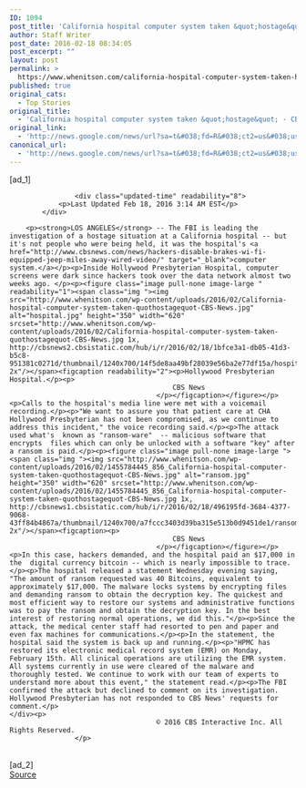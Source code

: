 ```yaml
---
ID: 1094
post_title: 'California hospital computer system taken &quot;hostage&quot; &#8211; CBS News'
author: Staff Writer
post_date: 2016-02-18 08:34:05
post_excerpt: ""
layout: post
permalink: >
  https://www.whenitson.com/california-hospital-computer-system-taken-hostage-cbs-news/
published: true
original_cats:
  - Top Stories
original_title:
  - 'California hospital computer system taken &quot;hostage&quot; - CBS News'
original_link:
  - 'http://news.google.com/news/url?sa=t&#038;fd=R&#038;ct2=us&#038;usg=AFQjCNGX4aXYoIFOXu4iOXUYkMKI4w_QVw&#038;clid=c3a7d30bb8a4878e06b80cf16b898331&#038;cid=52779047483105&#038;ei=-4HFVoDfCtjBhAGF3J2gDQ&#038;url=http://www.cbsnews.com/news/california-hospital-computer-system-taken-hostage-by-hackers/'
canonical_url:
  - 'http://news.google.com/news/url?sa=t&#038;fd=R&#038;ct2=us&#038;usg=AFQjCNGX4aXYoIFOXu4iOXUYkMKI4w_QVw&#038;clid=c3a7d30bb8a4878e06b80cf16b898331&#038;cid=52779047483105&#038;ei=-4HFVoDfCtjBhAGF3J2gDQ&#038;url=http://www.cbsnews.com/news/california-hospital-computer-system-taken-hostage-by-hackers/'
---
```

 [ad_1]
<br><div itemprop="articleBody" id="article-entry" readability="107.64943655071">

                    <div class="updated-time" readability="8">
                <p>Last Updated Feb 18, 2016 3:14 AM EST</p>
            </div>
        
        <p><strong>LOS ANGELES</strong> -- The FBI is leading the investigation of a hostage situation at a California hospital -- but it's not people who were being held, it was the hospital's <a href="http://www.cbsnews.com/news/hackers-disable-brakes-wi-fi-equipped-jeep-miles-away-wired-video/" target="_blank">computer system.</a></p><p>Inside Hollywood Presbyterian Hospital, computer screens were dark since hackers took over the data network almost two weeks ago. </p><p><figure class="image pull-none image-large " readability="1"><span class="img "><img src="http://www.whenitson.com/wp-content/uploads/2016/02/California-hospital-computer-system-taken-quothostagequot-CBS-News.jpg" alt="hospital.jpg" height="350" width="620" srcset="http://www.whenitson.com/wp-content/uploads/2016/02/California-hospital-computer-system-taken-quothostagequot-CBS-News.jpg 1x, http://cbsnews2.cbsistatic.com/hub/i/r/2016/02/18/1bfce3a1-db05-41d3-b5c8-951381c0271d/thumbnail/1240x700/14f5de8aa49bf28039e56ba2e77df15a/hospital.jpg 2x"/></span><figcaption readability="2"><p>Hollywood Presbyterian Hospital.</p><p>
                                            CBS News
                                        </p></figcaption></figure></p><p>Calls to the hospital's media line were met with a voicemail recording.</p><p>"We want to assure you that patient care at CHA Hollywood Presbyterian has not been compromised, as we continue to address this incident," the voice recording said.</p><p>The attack used what's  known as "ransom-ware"  -- malicious software that encrypts  files which can only be unlocked with a software "key" after a ransom is paid.</p><p><figure class="image pull-none image-large "><span class="img "><img src="http://www.whenitson.com/wp-content/uploads/2016/02/1455784445_856_California-hospital-computer-system-taken-quothostagequot-CBS-News.jpg" alt="ransom.jpg" height="350" width="620" srcset="http://www.whenitson.com/wp-content/uploads/2016/02/1455784445_856_California-hospital-computer-system-taken-quothostagequot-CBS-News.jpg 1x, http://cbsnews1.cbsistatic.com/hub/i/r/2016/02/18/496195fd-3684-4377-9068-43ff84b4867a/thumbnail/1240x700/a7fccc3403d39ba315e513b0d9451de1/ransom.jpg 2x"/></span><figcaption><p>
                                            CBS News
                                        </p></figcaption></figure></p><p>In this case, hackers demanded, and the hospital paid an $17,000 in the  digital currency bitcoin -- which is nearly impossible to trace.</p><p>The hospital released a statement Wednesday evening saying, "The amount of ransom requested was 40 Bitcoins, equivalent to approximately $17,000. The malware locks systems by encrypting files and demanding ransom to obtain the decryption key. The quickest and most efficient way to restore our systems and administrative functions was to pay the ransom and obtain the decryption key. In the best interest of restoring normal operations, we did this."</p><p>Since the attack, the medical center staff had resorted to pen and paper and even fax machines for communications.</p><p>In the statement, the hospital said the system is back up and running.</p><p>"HPMC has restored its electronic medical record system (EMR) on Monday, February 15th. All clinical operations are utilizing the EMR system. All systems currently in use were cleared of the malware and thoroughly tested. We continue to work with our team of experts to understand more about this event," the statement read.</p><p>The FBI confirmed the attack but declined to comment on its investigation. Hollywood Presbyterian has not responded to CBS News' requests for comment.</p>
    </div><p>
                                        © 2016 CBS Interactive Inc. All Rights Reserved. 
                    </p>
<br>[ad_2]
<br><a href="http://news.google.com/news/url?sa=t&#038;fd=R&#038;ct2=us&#038;usg=AFQjCNGX4aXYoIFOXu4iOXUYkMKI4w_QVw&#038;clid=c3a7d30bb8a4878e06b80cf16b898331&#038;cid=52779047483105&#038;ei=-4HFVoDfCtjBhAGF3J2gDQ&#038;url=http://www.cbsnews.com/news/california-hospital-computer-system-taken-hostage-by-hackers/">Source </a>